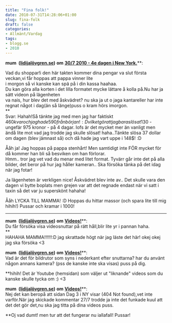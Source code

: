 ```yaml
---
title: "Fina folk!"
date: 2010-07-31T14:28:06+01:00
slug: fina-folk
draft: false
categories:
- Allmänt/Vardag
tags:
- blogg.se
- 2010
---
```

**mum  (**[**lidijalövgren.se**](/cdn-cgi/l/email-protection#80ece9e4e9eae1ec4336f6e7f2e5eeaef3e5)**)** **om** [**30/7 2010 - 4e dagen i New York.**](http://camillalovgren.blogg.se/2010/july/307-2010-4e-dagen-i-new-york.html)**:  
  
Vad du shoppar!i den här takten kommer dina pengar va slut första veckan,vi får hoppas att pappa vinner lite  
i morgon så vi kanske kan spä på i din kassa haahaa.  
Du kan göra alla korten i det lilla formatet mycke lättare å kolla på.Nu har ja sätt videon på lägenheten  
va nais, hur blev det med åskvädret? nu ska ja ut o jaga kantareller har inte regnat något i dag(än så länge)puss o kram hörs imorgon.  
**  
Svar: Hahah!Så tänkte jag med men jag har faktiskt 460$kvar och jag hade 590 från början! :D vilket gör att jag bara slösat 130$ - ungefär 975 kronor - på 4 dagar. Iofs är det mycket mer än vanligt men ändå lite mot vad jag trodde jag skulle slösat! haha..Tänkte slösa 37 dollar om dagen (blev jämnast så) och då hade jag vart uppe i 148$! :D  
  
  
Ååh ja! Jag hoppas på pappa stenhårt! Men samtidigt inte FÖR mycket för då kommer han bli så besviken om han förlorar.  
Hmm.. tror jag vet vad du menar med litet format. Tyvärr går inte det på alla bilder, det beror på hur jag håller kameran.. Ska försöka tänka på det idag när jag fotar!  
  
Ja lägenheten är verkligen nice! Åskvädret blev inte av.. Det skulle vara den dagen vi bytte boplats men grejen var att det regnade endast när vi satt i taxin så det var ju superskönt hahaha!  
  
Ååh LYCKA TILL MAMMA! :D Hoppas du hittar massor (och spara lite till mig hihih!) Pussar och kramar i 1000!  
  
  

* * *

  
**mum  (**[**lidijalövgren.se**](/cdn-cgi/l/email-protection#6b07020f02010a07a8dd1d0c190e0545180e)**)** **om** [**Videos!**](http://camillalovgren.blogg.se/2010/july/videos-1.html)**:  
Du får försöka visa videosnuttar på rätt håll,blir lite yr i pannan haha.  
**  
HAHAHA MAMMA!!!!!!:D jag skrattade högt när jag läste det här! okej okej jag ska försöka <3  
  
  
**mum  (**[**lidijalövgren.se**](/cdn-cgi/l/email-protection#f19d9895989b909d3247879683949fdf8294)**)** **om** [**Videos!**](http://camillalovgren.blogg.se/2010/july/videos-1.html)**:  
Vad är det för bildrutor som syns i nederkant efter snuttarna? har du använt någon annans kamera? (pss de kanske inte ska visas) puss på dig.  
  
**hihih! Det är Youtube (hemsidan) som väljer ut "liknande" videos som du kanske skulle tycka om :) <3  
  
  
**mum  (**[**lidijalövgren.se**](/cdn-cgi/l/email-protection#402c2924292a212c83f6362732252e6e3325)**)** **om** [**Videos!**](http://camillalovgren.blogg.se/2010/july/videos-1.html)**:  
Nej det kan beropå att sidan Dag 3 i NY visar (404 Not found),vet inte varför.När jag skickade kommentar 27/7 trodde ja inte det funkade kuul att det det gör det,nu ska jag titta på dina videos puss.  
  
**Oj vad dumt! men tur att det fungerar nu iallafall! Pussar!